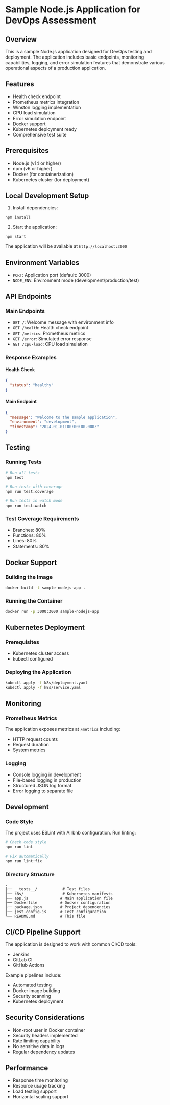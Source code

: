# Sample Node.js Application for DevOps Assessment

## Overview

This is a sample Node.js application designed for DevOps testing and deployment. The application includes basic
endpoints, monitoring capabilities, logging, and error simulation features that demonstrate various operational aspects
of a production application.

## Features

- Health check endpoint
- Prometheus metrics integration
- Winston logging implementation
- CPU load simulation
- Error simulation endpoint
- Docker support
- Kubernetes deployment ready
- Comprehensive test suite

## Prerequisites

- Node.js (v14 or higher)
- npm (v6 or higher)
- Docker (for containerization)
- Kubernetes cluster (for deployment)

## Local Development Setup

1. Install dependencies:

```bash
npm install
```

2. Start the application:

```bash
npm start
```

The application will be available at `http://localhost:3000`

## Environment Variables

- `PORT`: Application port (default: 3000)
- `NODE_ENV`: Environment mode (development/production/test)

## API Endpoints

### Main Endpoints

- `GET /`: Welcome message with environment info
- `GET /health`: Health check endpoint
- `GET /metrics`: Prometheus metrics
- `GET /error`: Simulated error response
- `GET /cpu-load`: CPU load simulation

### Response Examples

#### Health Check

```json
{
  "status": "healthy"
}
```

#### Main Endpoint

```json
{
  "message": "Welcome to the sample application",
  "environment": "development",
  "timestamp": "2024-01-01T00:00:00.000Z"
}
```

## Testing

### Running Tests

```bash
# Run all tests
npm test

# Run tests with coverage
npm run test:coverage

# Run tests in watch mode
npm run test:watch
```

### Test Coverage Requirements

- Branches: 80%
- Functions: 80%
- Lines: 80%
- Statements: 80%

## Docker Support

### Building the Image

```bash
docker build -t sample-nodejs-app .
```

### Running the Container

```bash
docker run -p 3000:3000 sample-nodejs-app
```

## Kubernetes Deployment

### Prerequisites

- Kubernetes cluster access
- kubectl configured

### Deploying the Application

```bash
kubectl apply -f k8s/deployment.yaml
kubectl apply -f k8s/service.yaml
```

## Monitoring

### Prometheus Metrics

The application exposes metrics at `/metrics` including:

- HTTP request counts
- Request duration
- System metrics

### Logging

- Console logging in development
- File-based logging in production
- Structured JSON log format
- Error logging to separate file

## Development

### Code Style

The project uses ESLint with Airbnb configuration. Run linting:

```bash
# Check code style
npm run lint

# Fix automatically
npm run lint:fix
```

### Directory Structure

```
.
├── __tests__/           # Test files
├── k8s/                 # Kubernetes manifests
├── app.js              # Main application file
├── Dockerfile          # Docker configuration
├── package.json        # Project dependencies
├── jest.config.js      # Test configuration
└── README.md           # This file
```

## CI/CD Pipeline Support

The application is designed to work with common CI/CD tools:

- Jenkins
- GitLab CI
- GitHub Actions

Example pipelines include:

- Automated testing
- Docker image building
- Security scanning
- Kubernetes deployment

## Security Considerations

- Non-root user in Docker container
- Security headers implemented
- Rate limiting capability
- No sensitive data in logs
- Regular dependency updates

## Performance

- Response time monitoring
- Resource usage tracking
- Load testing support
- Horizontal scaling support
